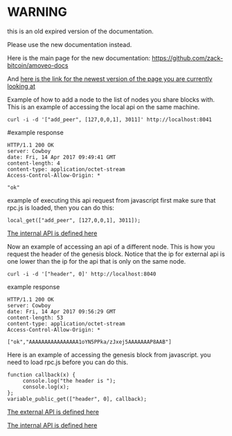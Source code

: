 WARNING
========

this is an old expired version of the documentation.

Please use the new documentation instead. 

Here is the main page for the new documentation: https://github.com/zack-bitcoin/amoveo-docs 

And [here is the link for the newest version of the page you are currently looking at](https://github.com/zack-bitcoin/amoveo-docs/blob/master//api/api_examples.md)

Example of how to add a node to the list of nodes you share blocks with. This is an example of accessing the local api on the same machine.

```
curl -i -d '["add_peer", [127,0,0,1], 3011]' http://localhost:8041
```

#example response

```
HTTP/1.1 200 OK
server: Cowboy
date: Fri, 14 Apr 2017 09:49:41 GMT
content-length: 4
content-type: application/octet-stream
Access-Control-Allow-Origin: *

"ok"
```

example of executing this api request from javascript
first make sure that rpc.js is loaded, then you can do this:

```
local_get(["add_peer", [127,0,0,1], 3011]);
```

[The internal API is defined here](../src/networking/internal_handler.erl)

Now an example of accessing an api of a different node.
This is how you request the header of the genesis block.
Notice that the ip for external api is one lower than the ip for the api that is only on the same node.

```
curl -i -d '["header", 0]' http://localhost:8040
```

example response

```
HTTP/1.1 200 OK
server: Cowboy
date: Fri, 14 Apr 2017 09:56:29 GMT
content-length: 53
content-type: application/octet-stream
Access-Control-Allow-Origin: *

["ok","AAAAAAAAAAAAAAAA1oYN5PPka/zJxej5AAAAAAAP8AAB"]
```

Here is an example of accessing the genesis block from javascript. you need to load rpc.js before you can do this.

```
function callback(x) {
	 console.log("the header is ");
	 console.log(x);
};
variable_public_get(["header", 0], callback);
```

[The external API is defined here](../../apps/amoveo_http/src/ext_handler.erl)

[The internal API is defined here](../../apps/amoveo_http/src/api.erl)
